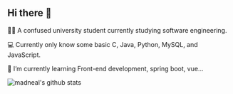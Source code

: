 ## Hi there 👋

🧑‍💻 A confused university student currently studying software engineering.

💻 Currently only know some basic C, Java, Python, MySQL, and JavaScript.

🌱 I’m currently learning Front-end development, spring boot, vue...

![madneal's github stats](https://github-readme-stats.vercel.app/api?username=JeanAulis&show_icons=true&theme=radical)

<!--
**JeanAulis/JeanAulis** is a ✨ _special_ ✨ repository because its `README.md` (this file) appears on your GitHub profile.

Here are some ideas to get you started:

- 🔭 I’m currently working on ...
- 🌱 I’m currently learning ...
- 👯 I’m looking to collaborate on ...
- 🤔 I’m looking for help with ...
- 💬 Ask me about ...
- 📫 How to reach me: ...
- 😄 Pronouns: ...
- ⚡ Fun fact: ...
-->
